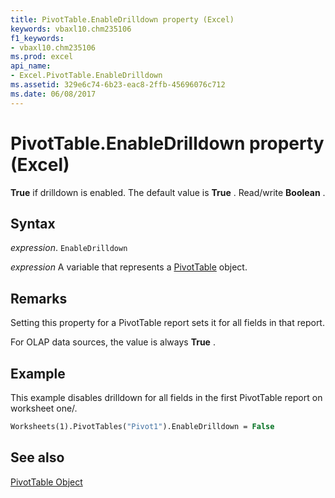 ```yaml
---
title: PivotTable.EnableDrilldown property (Excel)
keywords: vbaxl10.chm235106
f1_keywords:
- vbaxl10.chm235106
ms.prod: excel
api_name:
- Excel.PivotTable.EnableDrilldown
ms.assetid: 329e6c74-6b23-eac8-2ffb-45696076c712
ms.date: 06/08/2017
---
```



# PivotTable.EnableDrilldown property (Excel)

 **True** if drilldown is enabled. The default value is **True** . Read/write **Boolean** .


## Syntax

 _expression_. `EnableDrilldown`

 _expression_ A variable that represents a [PivotTable](Excel.PivotTable.md) object.


## Remarks

Setting this property for a PivotTable report sets it for all fields in that report.

For OLAP data sources, the value is always  **True** .


## Example

This example disables drilldown for all fields in the first PivotTable report on worksheet one/.


```vb
Worksheets(1).PivotTables("Pivot1").EnableDrilldown = False
```


## See also


[PivotTable Object](Excel.PivotTable.md)

